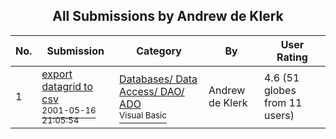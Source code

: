 ﻿<div align="center">

## All Submissions by Andrew de Klerk

</div>

No.  | Submission | Category | By   | User Rating
---- | ---------- | -------- | ---- | -----------
1 | [export datagrid to csv<br /><sup>2001-05-16 21:05:54</sup>](https://github.com/Planet-Source-Code/andrew-de-klerk-export-datagrid-to-csv__1-23297) | [Databases/ Data Access/ DAO/ ADO<br /><sup>Visual Basic</sup>](../ByCategory/databases-data-access-dao-ado__1-6.md) | Andrew de Klerk | 4.6 (51 globes from 11 users)
